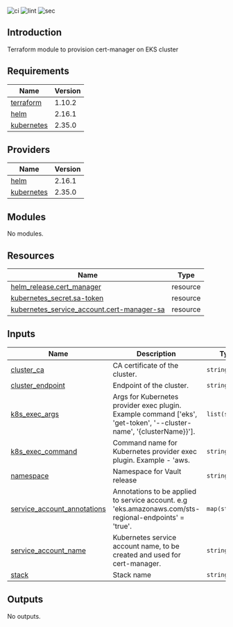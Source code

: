 ![ci](https://github.com/LogisticsPet/terraform-kubernetes-cert-manager/actions/workflows/ci.yml/badge.svg?branch=main)
![lint](https://github.com/LogisticsPet/terraform-kubernetes-cert-manager/actions/workflows/lint.yml/badge.svg?branch=main)
![sec](https://github.com/LogisticsPet/terraform-kubernetes-cert-manager/actions/workflows/tfsec.yml/badge.svg?branch=main)

## Introduction
Terraform module to provision cert-manager on EKS cluster

<!-- BEGIN_TF_DOCS -->
  
## Requirements

| Name | Version |
|------|---------|
| <a name="requirement_terraform"></a> [terraform](#requirement\_terraform) | 1.10.2 |
| <a name="requirement_helm"></a> [helm](#requirement\_helm) | 2.16.1 |
| <a name="requirement_kubernetes"></a> [kubernetes](#requirement\_kubernetes) | 2.35.0 |
## Providers

| Name | Version |
|------|---------|
| <a name="provider_helm"></a> [helm](#provider\_helm) | 2.16.1 |
| <a name="provider_kubernetes"></a> [kubernetes](#provider\_kubernetes) | 2.35.0 |
## Modules

No modules.
## Resources

| Name | Type |
|------|------|
| [helm_release.cert_manager](https://registry.terraform.io/providers/hashicorp/helm/2.16.1/docs/resources/release) | resource |
| [kubernetes_secret.sa-token](https://registry.terraform.io/providers/hashicorp/kubernetes/2.35.0/docs/resources/secret) | resource |
| [kubernetes_service_account.cert-manager-sa](https://registry.terraform.io/providers/hashicorp/kubernetes/2.35.0/docs/resources/service_account) | resource |
## Inputs

| Name | Description | Type | Default | Required |
|------|-------------|------|---------|:--------:|
| <a name="input_cluster_ca"></a> [cluster\_ca](#input\_cluster\_ca) | CA certificate of the cluster. | `string` | n/a | yes |
| <a name="input_cluster_endpoint"></a> [cluster\_endpoint](#input\_cluster\_endpoint) | Endpoint of the cluster. | `string` | n/a | yes |
| <a name="input_k8s_exec_args"></a> [k8s\_exec\_args](#input\_k8s\_exec\_args) | Args for Kubernetes provider exec plugin. Example command ['eks', 'get-token', '--cluster-name', '{clusterName}}']. | `list(string)` | n/a | yes |
| <a name="input_k8s_exec_command"></a> [k8s\_exec\_command](#input\_k8s\_exec\_command) | Command name for Kubernetes provider exec plugin. Example - 'aws. | `string` | n/a | yes |
| <a name="input_namespace"></a> [namespace](#input\_namespace) | Namespace for Vault release | `string` | n/a | yes |
| <a name="input_service_account_annotations"></a> [service\_account\_annotations](#input\_service\_account\_annotations) | Annotations to be applied to service account. e.g 'eks.amazonaws.com/sts-regional-endpoints' = 'true'. | `map(string)` | n/a | yes |
| <a name="input_service_account_name"></a> [service\_account\_name](#input\_service\_account\_name) | Kubernetes service account name, to be created and used for cert-manager. | `string` | n/a | yes |
| <a name="input_stack"></a> [stack](#input\_stack) | Stack name | `string` | n/a | yes |
## Outputs

No outputs.
<!-- END_TF_DOCS -->
